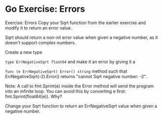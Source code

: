 # Go Exercise: Errors
Exercise: Errors
Copy your Sqrt function from the earlier exercise and modify it to return an error value.

Sqrt should return a non-nil error value when given a negative number, as it doesn't support complex numbers.

Create a new type

`type ErrNegativeSqrt float64`
and make it an error by giving it a

`func (e ErrNegativeSqrt) Error() string`
method such that ErrNegativeSqrt(-2).Error() returns "cannot Sqrt negative number: -2".

Note: A call to fmt.Sprint(e) inside the Error method will send the program into an infinite loop. You can avoid this by converting e first: fmt.Sprint(float64(e)). Why?

Change your Sqrt function to return an ErrNegativeSqrt value when given a negative number.
